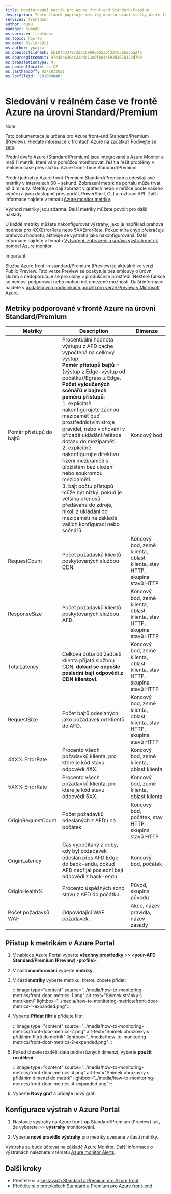```yaml
---
title: Monitorování metrik pro Azure front-end Standard/Premium
description: Tento článek popisuje metriky monitorování služby Azure front-Premium Standard/Premium.
services: frontdoor
author: duau
manager: KumudD
ms.service: frontdoor
ms.topic: how-to
ms.date: 02/18/2021
ms.author: yuajia
ms.openlocfilehash: bb10fb337972db2696960b530f2d7538bd36a2fb
ms.sourcegitcommit: 97c48e630ec22edc12a0f8e4e592d1676323d7b0
ms.translationtype: MT
ms.contentlocale: cs-CZ
ms.lasthandoff: 02/18/2021
ms.locfileid: "101098848"
---
```

# <a name="real-time-monitoring-in-azure-front-door-standardpremium"></a>Sledování v reálném čase ve frontě Azure na úrovni Standard/Premium

> [!Note]
> Tato dokumentace je určena pro Azure front-end Standard/Premium (Preview). Hledáte informace o frontách Azure na začátku? Podívejte se [sem](../front-door-overview.md).

Přední dveře Azure (Standard/Premium) jsou integrované s Azure Monitor a mají 11 metrik, které vám pomůžou monitorovat, řešit a řešit problémy v reálném čase přes službu Azure front-Time Standard/Premium.  

Přední jednotky Azure front-Premium Standard/Premium a odesílají své metriky v intervalech 60 – sekund. Zobrazení metrik na portálu může trvat až 3 minuty. Metriky se dají zobrazit v grafech nebo v mřížce podle vašeho výběru a jsou dostupné přes portál, PowerShell, CLI a rozhraní API. Další informace najdete v tématu [Azure monitor metriky](../../azure-monitor/platform/data-platform-metrics.md).  

Výchozí metriky jsou zdarma. Další metriky můžete povolit pro další náklady. 

U každé metriky můžete nakonfigurovat výstrahy, jako je například prahová hodnota pro 4XXErrorRate nebo 5XXErrorRate. Pokud míra chyb překračuje prahovou hodnotu, aktivuje se výstraha jako nakonfigurovaná. Další informace najdete v tématu [Vytvoření, zobrazení a správa výstrah metrik pomocí Azure monitor](../../azure-monitor/platform/alerts-metric.md). 

> [!IMPORTANT]
> Služba Azure front-in standard/Premium (Preview) je aktuálně ve verzi Public Preview.
> Tato verze Preview se poskytuje bez smlouvy o úrovni služeb a nedoporučuje se pro úlohy v produkčním prostředí. Některé funkce se nemusí podporovat nebo mohou mít omezené možnosti.
> Další informace najdete v [dodatečných podmínkách použití pro verze Preview v Microsoft Azure](https://azure.microsoft.com/support/legal/preview-supplemental-terms/).

## <a name="metrics-supported-in-azure-front-door-standardpremium"></a>Metriky podporované v frontě Azure na úrovni Standard/Premium

| Metriky  | Description | Dimenze |
| ------------- | ------------- | ------------- |
| Poměr přístupů do bajtů | Procentuální hodnota výstupu z AFD cache vypočtená na celkový výstup. </br> **Poměr přístupů bajtů** = (výstup z Edge-výstup od počátku)/Egress z Edge. </br> **Počet vyloučených scénářů v bajtech poměru přístupů**:</br> 1. explicitně nakonfigurujete žádnou mezipaměť buď prostřednictvím stroje pravidel, nebo v chování v případě ukládání řetězce dotazu do mezipaměti. </br> 2. explicitně nakonfigurujte direktivu řízení mezipaměti s úložištěm bez uložení nebo soukromou mezipamětí. </br>3. bajt počtu přístupů může být nízký, pokud je většina přenosů předávána do zdroje, nikoli z ukládání do mezipaměti na základě vašich konfigurací nebo scénářů. | Koncový bod |
| RequestCount | Počet požadavků klientů poskytovaných službou CDN. | Koncový bod, země klienta, oblast klienta, stav HTTP, skupina stavů HTTP |
| ResponseSize | Počet požadavků klientů poskytovaných službou AFD. |Koncový bod, země klienta, oblast klienta, stav HTTP, skupina stavů HTTP |
| TotalLatency | Celková doba od žádosti klienta přijatá službou CDN, **dokud se nepošle poslední bajt odpovědi z CDN klientovi**. |Koncový bod, země klienta, oblast klienta, stav HTTP, skupina stavů HTTP |
| RequestSize | Počet bajtů odeslaných jako požadavek od klientů do AFD. | Koncový bod, země klienta, oblast klienta, stav HTTP, skupina stavů HTTP |
| 4XX% ErrorRate | Procento všech požadavků klienta, pro které je kód stavu odpovědi 4XX. | Koncový bod, země klienta, oblast klienta |
| 5XX% ErrorRate | Procento všech požadavků klienta, pro které je kód stavu odpovědi 5XX. | Koncový bod, země klienta, oblast klienta |
| OriginRequestCount  | Počet požadavků odeslaných z AFDu na počátek | Koncový bod, počátek, stav HTTP, skupina stavů HTTP |
| OriginLatency | Čas vypočítaný z doby, kdy byl požadavek odeslán přes AFD Edge do back-endu, dokud AFD nepřijal poslední bajt odpovědi z back-endu. | Koncový bod, počátek |
| OriginHealth% | Procento úspěšných sond stavu z AFD do počátku.| Původ, skupina původu |
| Počet požadavků WAF | Odpovídající WAF požadavek. | Akce, název pravidla, název zásady |

## <a name="access-metrics-in-azure-portal"></a>Přístup k metrikám v Azure Portal

1. V nabídce Azure Portal vyberte **všechny prostředky**  >>  **\<your-AFD Standard/Premium (Preview) -profile>** .

2. V části **monitorování** vyberte **metriky**:

3. V části **metriky** vyberte metriku, kterou chcete přidat:

   :::image type="content" source="../media/how-to-monitoring-metrics/front-door-metrics-1.png" alt-text="Snímek stránky s metrikami" lightbox="../media/how-to-monitoring-metrics/front-door-metrics-1-expanded.png":::

4. Vyberte **Přidat filtr** a přidejte filtr:

    :::image type="content" source="../media/how-to-monitoring-metrics/front-door-metrics-2.png" alt-text="Snímek obrazovky s přidáním filtrů do metrik" lightbox="../media/how-to-monitoring-metrics/front-door-metrics-2-expanded.png":::
    
5. Pokud chcete rozdělit data podle různých dimenzí, vyberte **použít rozdělení** :

   :::image type="content" source="../media/how-to-monitoring-metrics/front-door-metrics-4.png" alt-text="Snímek obrazovky s přidáním dimenzí do metrik" lightbox="../media/how-to-monitoring-metrics/front-door-metrics-4-expanded.png":::

6. Vyberte **Nový graf** a přidejte nový graf:

## <a name="configure-alerts-in-azure-portal"></a>Konfigurace výstrah v Azure Portal

1. Nastavte výstrahy na Azure front-up Standard/Premium (Preview) tak, že vyberete  >>  **výstrahy** monitorování.

1. Vyberte **nové pravidlo výstrahy** pro metriky uvedené v části metriky.

Výstraha se bude účtovat na základě Azure Monitor. Další informace o výstrahách naleznete v tématu [Azure monitor Alerts](../../azure-monitor/platform/alerts-overview.md).

## <a name="next-steps"></a>Další kroky

- Přečtěte si o [sestavách Standard a Premium pro Azure front](how-to-reports.md).
- Přečtěte si o [protokolech Standard a Premium pro Azure front-end](how-to-logs.md).
